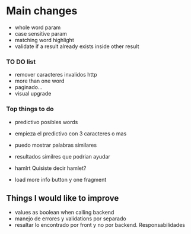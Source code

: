 # Main changes

- whole word param
- case sensitive param
- matching word highlight
- validate if a result already exists inside other result

### TO DO list

- remover caracteres invalidos http
- more than one word
- paginado...
- visual upgrade

### Top things to do

- predictivo posibles words
 - empieza el predictivo con 3 caracteres o mas
 - puedo mostrar palabras similares

- resultados similres que podrian ayudar
 - hamlrt Quisiste decir hamlet?

- load more info button y one fragment


## Things I would like to improve
- values as boolean when calling backend
- manejo de errores y validations por separado
- resaltar lo encontrado por front y no por backend. Responsabilidades